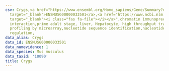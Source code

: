 ```yaml
---
csv: Crygs,<a href="https://www.ensembl.org/Homo_sapiens/Gene/Summary?db=core;g=ENSMUSG00000033501"
  target="_blank">ENSMUSG00000033501</a>,<a href="https://www.ncbi.nlm.nih.gov/pubmed/23834426"
  target="_blank"><i class="fas fa-file"></i></a>",chromatin immunoprecipitation assay,direct
  interaction,prime adult stage, liver, Hepatocyte, high throughput transcription
  profiling by microarray,nucleotide sequence identification,nucleotide sequence identification,transcriptional
  regulation,
data_alias: Crygs
data_id: ENSMUSG00000033501
data_numevidence: 1
data_species: Mus musculus
data_taxid: '10090'
title: Crygs
---
```

